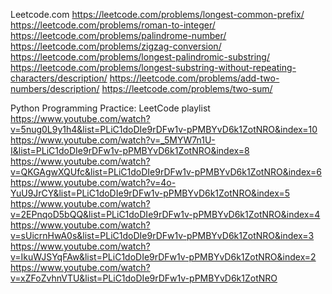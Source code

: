 


Leetcode.com
https://leetcode.com/problems/longest-common-prefix/
https://leetcode.com/problems/roman-to-integer/
https://leetcode.com/problems/palindrome-number/
https://leetcode.com/problems/zigzag-conversion/
https://leetcode.com/problems/longest-palindromic-substring/
https://leetcode.com/problems/longest-substring-without-repeating-characters/description/
https://leetcode.com/problems/add-two-numbers/description/
https://leetcode.com/problems/two-sum/

Python Programming Practice: LeetCode playlist
https://www.youtube.com/watch?v=5nug0L9y1h4&list=PLiC1doDIe9rDFw1v-pPMBYvD6k1ZotNRO&index=10
https://www.youtube.com/watch?v=_5MYW7n1U-I&list=PLiC1doDIe9rDFw1v-pPMBYvD6k1ZotNRO&index=8
https://www.youtube.com/watch?v=QKGAgwXQUfc&list=PLiC1doDIe9rDFw1v-pPMBYvD6k1ZotNRO&index=6
https://www.youtube.com/watch?v=4o-YuU9JrCY&list=PLiC1doDIe9rDFw1v-pPMBYvD6k1ZotNRO&index=5
https://www.youtube.com/watch?v=2EPnqoD5bQQ&list=PLiC1doDIe9rDFw1v-pPMBYvD6k1ZotNRO&index=4
https://www.youtube.com/watch?v=sUicrnHwA0s&list=PLiC1doDIe9rDFw1v-pPMBYvD6k1ZotNRO&index=3
https://www.youtube.com/watch?v=IkuWJSYqFAw&list=PLiC1doDIe9rDFw1v-pPMBYvD6k1ZotNRO&index=2
https://www.youtube.com/watch?v=xZFoZvhnVTU&list=PLiC1doDIe9rDFw1v-pPMBYvD6k1ZotNRO